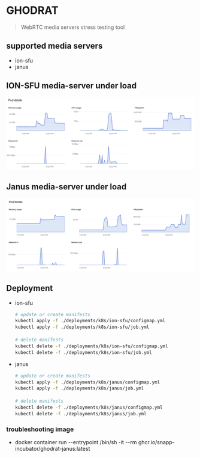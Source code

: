 # GHODRAT

> WebRTC media servers stress testing tool

## supported media servers

- ion-sfu
- janus


## ION-SFU media-server under load

<p align="center">
  <img src="assets/statistics-ion-sfu.png" />
</p>

## Janus media-server under load

<p align="center">
  <img src="assets/statistics-janus.png" />
</p>

## Deployment

- ion-sfu

    ``` zsh
    # update or create manifests
    kubectl apply -f ./deployments/k8s/ion-sfu/configmap.yml
    kubectl apply -f ./deployments/k8s/ion-sfu/job.yml

    # delete manifests
    kubectl delete -f ./deployments/k8s/ion-sfu/configmap.yml
    kubectl delete -f ./deployments/k8s/ion-sfu/job.yml
    ```

- janus

    ``` zsh
    # update or create manifests
    kubectl apply -f ./deployments/k8s/janus/configmap.yml
    kubectl apply -f ./deployments/k8s/janus/job.yml

    # delete manifests
    kubectl delete -f ./deployments/k8s/janus/configmap.yml
    kubectl delete -f ./deployments/k8s/janus/job.yml
    ```



### troubleshooting image

- docker container run --entrypoint /bin/sh -it --rm ghcr.io/snapp-incubator/ghodrat-janus:latest
